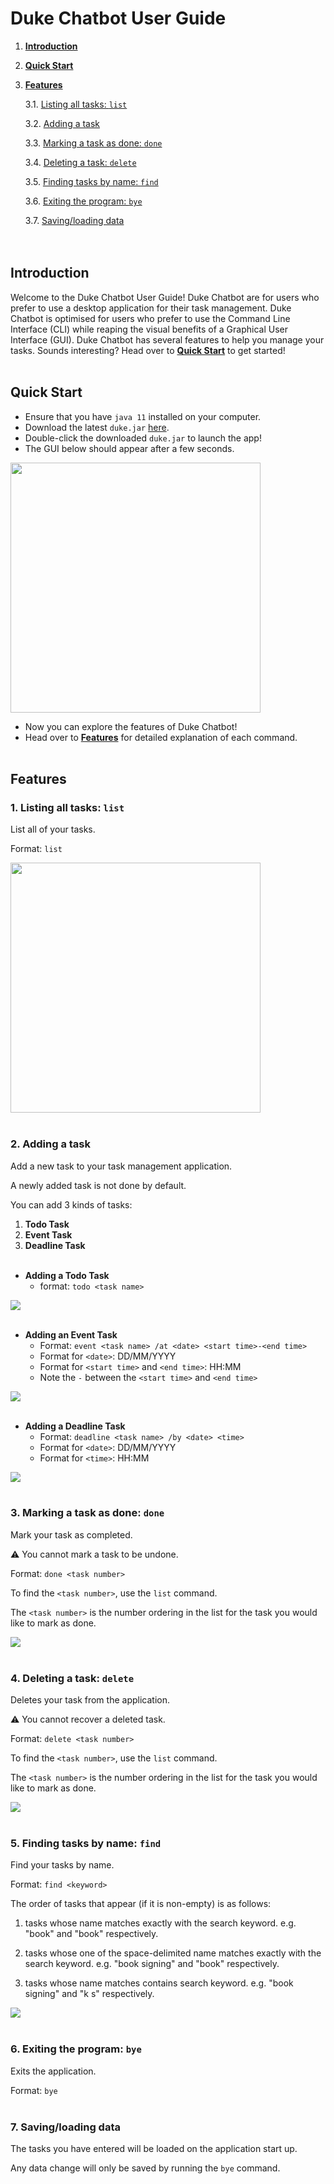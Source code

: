 # Duke Chatbot User Guide


1. [**Introduction**](#Introduction)
2. [**Quick Start**](#Quick-Start)
3. [**Features**](#Features)

    3.1. [Listing all tasks: `list`](#1-Listing-all-tasks-list)
    
    3.2. [Adding a task](#2-Adding-a-task)
    
    3.3. [Marking a task as done: `done`](#3-Marking-a-task-as-done-done)
    
    3.4. [Deleting a task: `delete`](#4-Deleting-a-task-delete)
    
    3.5. [Finding tasks by name: `find`](#5-Finding-tasks-by-name-find) 
    
    3.6. [Exiting the program: `bye`](#6-Exiting-the-program-bye)   
    
    3.7. [Saving/loading data](#7-Savingloading-data)   
<br><br>

## Introduction
Welcome to the Duke Chatbot User Guide! Duke Chatbot are for users who prefer to use a desktop application for their task management. Duke Chatbot is optimised for users who prefer to use the Command Line Interface (CLI) while reaping the visual benefits of a Graphical User Interface (GUI).
Duke Chatbot has several features to help you manage your tasks. Sounds interesting? Head over to [**Quick Start**](#Quick-Start) to get started!
<br><br>


## Quick Start
* Ensure that you have `java 11` installed on your computer.
* Download the latest `duke.jar` [here](https://github.com/AaronnSeah/ip/releases).
* Double-click the downloaded `duke.jar` to launch the app!
* The GUI below should appear after a few seconds.

<img src="https://github.com/AaronnSeah/ip/blob/master/src/main/resources/images/startUp.png" width="400">

* Now you can explore the features of Duke Chatbot!
* Head over to [**Features**](#Features) for detailed explanation of each command.
<br><br>


## Features 

### 1. Listing all tasks: `list`

List all of your tasks.

Format: `list`

<img src="https://github.com/AaronnSeah/ip/blob/master/src/main/resources/images/list.png" width="400">
<br><br>

### 2. Adding a task

Add a new task to your task management application.

A newly added task is not done by default.

You can add 3 kinds of tasks:
1. **Todo Task**
2. **Event Task**
3. **Deadline Task**
<br><br>

* **Adding a Todo Task**
    * format: `todo <task name>`
    
<img src="https://github.com/AaronnSeah/ip/blob/master/src/main/resources/images/todo.png">
<br><br>

* **Adding an Event Task**
    * Format: `event <task name> /at <date> <start time>-<end time>`
    * Format for `<date>`: DD/MM/YYYY
    * Format for `<start time>` and `<end time>`: HH:MM
    * Note the `-` between the `<start time>` and `<end time>`   
         
<img src="https://github.com/AaronnSeah/ip/blob/master/src/main/resources/images/event.png">
<br><br>

* **Adding a Deadline Task**
    * Format: `deadline <task name> /by <date> <time>`
    * Format for `<date>`: DD/MM/YYYY
    * Format for `<time>`: HH:MM

<img src="https://github.com/AaronnSeah/ip/blob/master/src/main/resources/images/deadline.png">
<br><br>

### 3. Marking a task as done: `done`

Mark your task as completed.

:warning: You cannot mark a task to be undone.

Format: `done <task number>`

To find the `<task number>`, use the `list` command.

The `<task number>` is the number ordering in the list for the task you would like to mark as done.

<img src="https://github.com/AaronnSeah/ip/blob/master/src/main/resources/images/done.png">
<br><br>

### 4. Deleting a task: `delete`

Deletes your task from the application.

:warning: You cannot recover a deleted task.

Format: `delete <task number>`

To find the `<task number>`, use the `list` command.

The `<task number>` is the number ordering in the list for the task you would like to mark as done.

<img src="https://github.com/AaronnSeah/ip/blob/master/src/main/resources/images/delete.png">
<br><br>

### 5. Finding tasks by name: `find`
Find your tasks by name.

Format: `find <keyword>`

The order of tasks that appear (if it is non-empty) is as follows:
1. tasks whose name matches exactly with the search keyword. e.g. "book" and "book" respectively.

2. tasks whose one of the space-delimited name matches exactly with the search keyword. e.g. "book signing" and "book" respectively.

3. tasks whose name matches contains search keyword. e.g. "book signing" and "k s" respectively.

<img src="https://github.com/AaronnSeah/ip/blob/master/src/main/resources/images/find.png">
<br><br>

### 6. Exiting the program: `bye`

Exits the application.

Format: `bye`
<br><br>

### 7. Saving/loading data

The tasks you have entered will be loaded on the application start up.

Any data change will only be saved by running the `bye` command.


